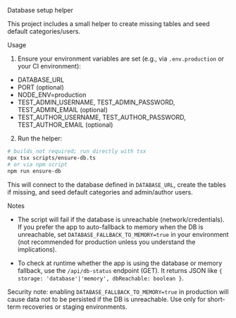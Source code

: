 Database setup helper

This project includes a small helper to create missing tables and seed default categories/users.

Usage

1. Ensure your environment variables are set (e.g., via `.env.production` or your CI environment):

- DATABASE_URL
- PORT (optional)
- NODE_ENV=production
- TEST_ADMIN_USERNAME, TEST_ADMIN_PASSWORD, TEST_ADMIN_EMAIL (optional)
- TEST_AUTHOR_USERNAME, TEST_AUTHOR_PASSWORD, TEST_AUTHOR_EMAIL (optional)

2. Run the helper:

```bash
# builds not required; run directly with tsx
npx tsx scripts/ensure-db.ts
# or via npm script
npm run ensure-db
```

This will connect to the database defined in `DATABASE_URL`, create the tables if missing, and seed default categories and admin/author users.

Notes

- The script will fail if the database is unreachable (network/credentials). If you prefer the app to auto-fallback to memory when the DB is unreachable, set `DATABASE_FALLBACK_TO_MEMORY=true` in your environment (not recommended for production unless you understand the implications).

- To check at runtime whether the app is using the database or memory fallback, use the `/api/db-status` endpoint (GET). It returns JSON like `{ storage: 'database'|'memory', dbReachable: boolean }`.

Security note: enabling `DATABASE_FALLBACK_TO_MEMORY=true` in production will cause data not to be persisted if the DB is unreachable. Use only for short-term recoveries or staging environments.
